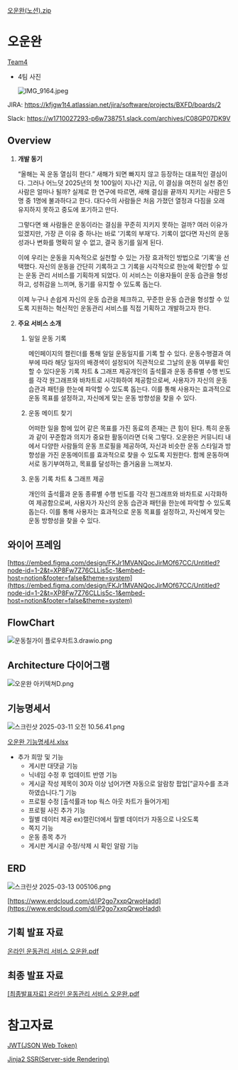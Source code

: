 [오운완(노션).zip](https://github.com/user-attachments/files/19225506/default.zip)
# 오운완

[Team4](Team4%201b2d5b3e6ec5808fabf9e2d396b9ff7b.csv)

- 4팀 사진
    
    ![IMG_9164.jpeg](IMG_9164.jpeg)
    

JIRA: https://kfjgw1t4.atlassian.net/jira/software/projects/BXFD/boards/2

Slack: https://w1710027293-p6w738751.slack.com/archives/C08GP07DK9V

## Overview

1. **개발 동기** 
    
    “올해는 꼭 운동 열심히 한다.” 새해가 되면 빠지지 않고 등장하는 대표적인 결심이다. 그러나 어느덧 2025년의 첫 100일이 지나간 지금, 이 결심을 여전히 실천 중인 사람은 얼마나 될까? 실제로 한 연구에 따르면, 새해 결심을 끝까지 지키는 사람은 5명 중 1명에 불과하다고 한다. 대다수의 사람들은 처음 가졌던 열정과 다짐을 오래 유지하지 못하고 중도에 포기하고 만다.
    
    그렇다면 왜 사람들은 운동이라는 결심을 꾸준히 지키지 못하는 걸까? 여러 이유가 있겠지만, 가장 큰 이유 중 하나는 바로 '기록의 부재'다. 기록이 없다면 자신의 운동 성과나 변화를 명확히 알 수 없고, 결국 동기를 잃게 된다.
    
    이에 우리는 운동을 지속적으로 실천할 수 있는 가장 효과적인 방법으로 ‘기록’을 선택했다. 자신의 운동을 간단히 기록하고 그 기록을 시각적으로 한눈에 확인할 수 있는 운동 관리 서비스를 기획하게 되었다. 이 서비스는 이용자들이 운동 습관을 형성하고, 성취감을 느끼며, 동기를 유지할 수 있도록 돕는다.
    
    이제 누구나 손쉽게 자신의 운동 습관을 체크하고, 꾸준한 운동 습관을 형성할 수 있도록 지원하는 혁신적인 운동관리 서비스를 직접 기획하고 개발하고자 한다.
    
     
    
2.  **주요 서비스 소개**
    1. 일일 운동 기록
        
        메인페이지의 캘린더를 통해 일일 운동일지를 기록 할 수 있다. 운동수행결과 여부에 따라 해당 일자의 배경색이 설정되어 직관적으로 그날의 운동 여부를 확인 할 수 있다운동 기록 차트 & 그래프 제공개인의 출석률과 운동 종류별 수행 빈도를 각각 원그래프와 바차트로 시각화하여 제공함으로써, 사용자가 자신의 운동 습관과 패턴을 한눈에 파악할 수 있도록 돕는다. 이를 통해 사용자는 효과적으로 운동 목표를 설정하고, 자신에게 맞는 운동 방향성을 찾을 수 있다.
        
    2. 운동 메이트 찾기 
        
        어떠한 일을 함에 있어 같은 목표를 가진 동료의 존재는 큰 힘이 된다. 특히 운동과 같이 꾸준함과 의지가 중요한 활동이라면 더욱 그렇다. 오운완은 커뮤니티 내에서 다양한 사람들의 운동 프로필을 제공하여, 자신과 비슷한 운동 스타일과 방향성을 가진 운동메이트를 효과적으로 찾을 수 있도록 지원한다. 함께 운동하며 서로 동기부여하고, 목표를 달성하는 즐거움을 느껴보자.
        
    3. 운동 기록 차트 & 그래프 제공
        
        개인의 출석률과 운동 종류별 수행 빈도를 각각 원그래프와 바차트로 시각화하여 제공함으로써, 사용자가 자신의 운동 습관과 패턴을 한눈에 파악할 수 있도록 돕는다. 이를 통해 사용자는 효과적으로 운동 목표를 설정하고, 자신에게 맞는 운동 방향성을 찾을 수 있다.
        

## 와이어 프레임

[https://embed.figma.com/design/FKJr1MVANQocJirMOf67CC/Untitled?node-id=1-2&t=XP8Fw7Z76CLLis5c-1&embed-host=notion&footer=false&theme=system](https://embed.figma.com/design/FKJr1MVANQocJirMOf67CC/Untitled?node-id=1-2&t=XP8Fw7Z76CLLis5c-1&embed-host=notion&footer=false&theme=system)

## FlowChart

![운동칠가이 플로우차트3.drawio.png](%E1%84%8B%E1%85%AE%E1%86%AB%E1%84%83%E1%85%A9%E1%86%BC%E1%84%8E%E1%85%B5%E1%86%AF%E1%84%80%E1%85%A1%E1%84%8B%E1%85%B5_%E1%84%91%E1%85%B3%E1%86%AF%E1%84%85%E1%85%A9%E1%84%8B%E1%85%AE%E1%84%8E%E1%85%A1%E1%84%90%E1%85%B33.drawio.png)

## Architecture 다이어그램

![오운완 아키텍쳐D.png](%E1%84%8B%E1%85%A9%E1%84%8B%E1%85%AE%E1%86%AB%E1%84%8B%E1%85%AA%E1%86%AB_%E1%84%8B%E1%85%A1%E1%84%8F%E1%85%B5%E1%84%90%E1%85%A6%E1%86%A8%E1%84%8E%E1%85%A7D.png)

## 기능명세서

![스크린샷 2025-03-11 오전 10.56.41.png](%E1%84%89%E1%85%B3%E1%84%8F%E1%85%B3%E1%84%85%E1%85%B5%E1%86%AB%E1%84%89%E1%85%A3%E1%86%BA_2025-03-11_%E1%84%8B%E1%85%A9%E1%84%8C%E1%85%A5%E1%86%AB_10.56.41.png)

[오운완 기능명세서.xlsx](%E1%84%8B%E1%85%A9%E1%84%8B%E1%85%AE%E1%86%AB%E1%84%8B%E1%85%AA%E1%86%AB_%E1%84%80%E1%85%B5%E1%84%82%E1%85%B3%E1%86%BC%E1%84%86%E1%85%A7%E1%86%BC%E1%84%89%E1%85%A6%E1%84%89%E1%85%A5.xlsx)

- 추가 희망 및 기능
    - 게시판 대댓글 기능
    - 닉네임 수정 후 업데이트 반영 기능
    - 게시글 작성 제목이 30자 이상 넘어가면 자동으로 알람창 팝업[”글자수를 초과하였습니다.”] 기능
    - 프로필 수정 [출석률과 top 웍스 아웃 차트가 들어가게]
    - 프로필 사진 추가 기능
    - 월별 데이터 제공 ex)캘린더에서 월별 데이터가 자동으로 나오도록
    - 쪽지 기능
    - 운동 종목 추가
    - 게시판 게시글 수정/삭제 시 확인 알람 기능

## ERD

![스크린샷 2025-03-13 005106.png](%EC%8A%A4%ED%81%AC%EB%A6%B0%EC%83%B7_2025-03-13_005106.png)

[https://www.erdcloud.com/d/iP2go7xxpQrwoHadd](https://www.erdcloud.com/d/iP2go7xxpQrwoHadd)

## 기획 발표 자료

[온라인 운동관리 서비스 오운완.pdf](%E1%84%8B%E1%85%A9%E1%86%AB%E1%84%85%E1%85%A1%E1%84%8B%E1%85%B5%E1%86%AB_%E1%84%8B%E1%85%AE%E1%86%AB%E1%84%83%E1%85%A9%E1%86%BC%E1%84%80%E1%85%AA%E1%86%AB%E1%84%85%E1%85%B5_%E1%84%89%E1%85%A5%E1%84%87%E1%85%B5%E1%84%89%E1%85%B3_%E1%84%8B%E1%85%A9%E1%84%8B%E1%85%AE%E1%86%AB%E1%84%8B%E1%85%AA%E1%86%AB.pdf)

## 최종 발표 자료

[[최종발표자료] 온라인 운동관리 서비스 오운완.pdf](%EC%B5%9C%EC%A2%85%EB%B0%9C%ED%91%9C%EC%9E%90%EB%A3%8C_%EC%98%A8%EB%9D%BC%EC%9D%B8_%EC%9A%B4%EB%8F%99%EA%B4%80%EB%A6%AC_%EC%84%9C%EB%B9%84%EC%8A%A4_%EC%98%A4%EC%9A%B4%EC%99%84.pdf)

# 참고자료

[JWT(JSON Web Token)](https://www.notion.so/JWT-JSON-Web-Token-1b3d5b3e6ec58060988efdc3deef4279?pvs=21)

[Jinja2 SSR(Server-side Rendering)](https://www.notion.so/Jinja2-SSR-Server-side-Rendering-1b3d5b3e6ec580669d3ad125b01faef8?pvs=21)
